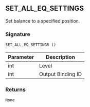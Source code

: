 ## SET\_ALL\_EQ\_SETTINGS

Set balance to a specified position.


### Signature

`SET_ALL_EQ_SETTINGS ()`


| Parameter | Description |
| --- | --- |
| int | Level |
| int | Output Binding ID |


### Returns

`None`